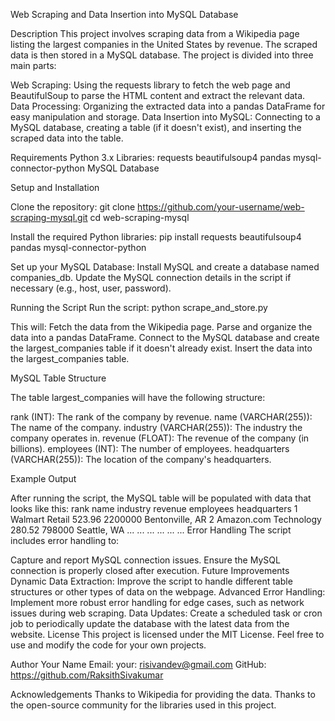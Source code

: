 Web Scraping and Data Insertion into MySQL Database

Description
This project involves scraping data from a Wikipedia page listing the largest companies in the United States by revenue. The scraped data is then stored in a MySQL database. The project is divided into three main parts:

Web Scraping: Using the requests library to fetch the web page and BeautifulSoup to parse the HTML content and extract the relevant data.
Data Processing: Organizing the extracted data into a pandas DataFrame for easy manipulation and storage.
Data Insertion into MySQL: Connecting to a MySQL database, creating a table (if it doesn't exist), and inserting the scraped data into the table.

Requirements
Python 3.x
Libraries:
requests
beautifulsoup4
pandas
mysql-connector-python
MySQL Database

Setup and Installation

Clone the repository:
git clone https://github.com/your-username/web-scraping-mysql.git
cd web-scraping-mysql

Install the required Python libraries:
pip install requests beautifulsoup4 pandas mysql-connector-python

Set up your MySQL Database:
Install MySQL and create a database named companies_db.
Update the MySQL connection details in the script if necessary (e.g., host, user, password).

Running the Script
Run the script:
python scrape_and_store.py

This will:
Fetch the data from the Wikipedia page.
Parse and organize the data into a pandas DataFrame.
Connect to the MySQL database and create the largest_companies table if it doesn't already exist.
Insert the data into the largest_companies table.

MySQL Table Structure

The table largest_companies will have the following structure:

rank (INT): The rank of the company by revenue.
name (VARCHAR(255)): The name of the company.
industry (VARCHAR(255)): The industry the company operates in.
revenue (FLOAT): The revenue of the company (in billions).
employees (INT): The number of employees.
headquarters (VARCHAR(255)): The location of the company's headquarters.

Example Output

After running the script, the MySQL table will be populated with data that looks like this:
rank	name	industry	revenue	employees	headquarters
1	Walmart	Retail	523.96	2200000	Bentonville, AR
2	Amazon.com	Technology	280.52	798000	Seattle, WA
...	...	...	...	...	...
Error Handling
The script includes error handling to:

Capture and report MySQL connection issues.
Ensure the MySQL connection is properly closed after execution.
Future Improvements
Dynamic Data Extraction: Improve the script to handle different table structures or other types of data on the webpage.
Advanced Error Handling: Implement more robust error handling for edge cases, such as network issues during web scraping.
Data Updates: Create a scheduled task or cron job to periodically update the database with the latest data from the website.
License
This project is licensed under the MIT License. Feel free to use and modify the code for your own projects.

Author
Your Name
Email: your: risivandev@gmail.com
GitHub: https://github.com/RaksithSivakumar

Acknowledgements
Thanks to Wikipedia for providing the data.
Thanks to the open-source community for the libraries used in this project.
